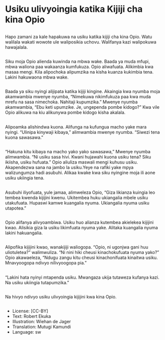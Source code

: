 # Usiku ulivyoingia katika Kijiji cha kina Opio

##
Hapo zamani za kale hapakuwa na
usiku katika kijiji cha kina Opio.
Watu walilala wakati wowote ule
waliposikia uchovu. Walifanya kazi
walipokuwa hawajalala.


##
Siku moja Opio alienda kuwinda na
mbwa wake. Baada ya muda mfupi,
mbwa waliona paa wakaanza
kumfukuza. Opio aliwafuata.
Alikimbia kwa masaa mengi. Kila
alipochoka alipumzika na kisha
kuanza kukimbia tena. Lakini
hakuwaona mbwa wake.


##
Baada ya siku nyingi alijipata katika
kijiji kingine. Akaingia kwa nyumba
moja akamwambia mwenye
nyumba, “Nimekuwa nikimfukuza
paa kwa muda mrefu na sasa
nimechoka. Nahitaji kupumzika.”
Mwenye nyumba akamwambia,
“Ebu keti upumzike. Je, ungependa
pombe kidogo?” Kwa vile Opio
alikuwa na kiu alikunywa pombe
kidogo kisha akalala.


##
Alipoamka alishindwa kuona.
Alifunga na kufungua macho yake
mara nyingi. “Ulinipa kinywaji
kibaya,” alimwambia mwenye
nyumba. “Siwezi tena kuona
sawasawa.”


##
“Hakuna kitu kibaya na macho yako
yako sawasawa,” Mwenye nyumba
alimwambia. “Ni usiku sasa hivi.
Kwani hujawahi kuona usiku tena?
Siku ikiisha, usiku hufuata.”
Opio aliuliza maswali mengi kuhusu
usiku. Akapendezwa sana na jambo
la usiku.Yeye na rafiki yake mpya
walizungumza hadi asubuhi. Alikaa
kwake kwa siku nyingine moja ili
aone usiku ukiingia tena.


##
Asubuhi iliyofuata, yule jamaa,
alimweleza Opio, “Giza likianza
kuingia leo tembea kwenda kijijini
kwenu. Ukitembea huku ukiangalia
mbele usiku utakufuata. Hupaswi
kamwe kuangalia nyuma.
Ukiangalia nyuma usiku utapotea.”


##
Opio alifanya alivyoambiwa. Usiku
huo alianza kutembea akielekea
kijijini kwao.
Alisikia giza la usiku likimfuata
nyuma yake. Alitaka kuangalia
nyuma lakini hakuangalia.


##
Alipofika kijijini kwao, wanakijiji
waliogopa. “Opio, ni ugonjwa gani
huu uliotuletea?” walimwuliza. “Ni
nini hiki cheusi kinachokufuata
nyuma yako?” Opio akawaeleza,
“Ndugu zangu kitu cheusi
kinachonifuata kinaitwa usiku.
Mnavyoogopa ndivyo nilivyoogopa
pia.”


##
“Lakini hata nyinyi mtapenda usiku.
Mwangaza ukija tutaweza kufanya
kazi. Na usiku ukiingia
tutapumzika.”


##
Na hivyo ndivyo usiku ulivyoingia kijijini kwa kina Opio.


##
* License: [CC-BY]
* Text: Robert Ekuka
* Illustration: Wiehan de Jager
* Translation: Mutugi Kamundi
* Language: sw
